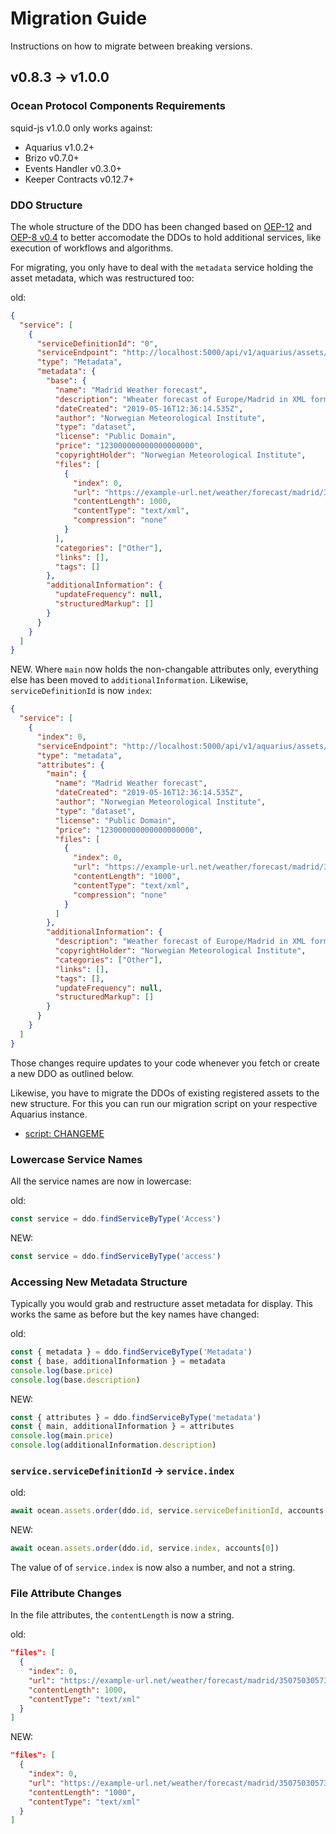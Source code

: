 # Migration Guide

Instructions on how to migrate between breaking versions.

## v0.8.3 → v1.0.0

### Ocean Protocol Components Requirements

squid-js v1.0.0 only works against:

- Aquarius v1.0.2+
- Brizo v0.7.0+
- Events Handler v0.3.0+
- Keeper Contracts v0.12.7+

### DDO Structure

The whole structure of the DDO has been changed based on [OEP-12](https://github.com/oceanprotocol/OEPs/tree/master/12) and [OEP-8 v0.4](https://github.com/oceanprotocol/OEPs/tree/master/8/v0.4) to better accomodate the DDOs to hold additional services, like execution of workflows and algorithms.

For migrating, you only have to deal with the `metadata` service holding the asset metadata, which was restructured too:

old:

```json
{
  "service": [
    {
      "serviceDefinitionId": "0",
      "serviceEndpoint": "http://localhost:5000/api/v1/aquarius/assets/ddo/{did}",
      "type": "Metadata",
      "metadata": {
        "base": {
          "name": "Madrid Weather forecast",
          "description": "Wheater forecast of Europe/Madrid in XML format",
          "dateCreated": "2019-05-16T12:36:14.535Z",
          "author": "Norwegian Meteorological Institute",
          "type": "dataset",
          "license": "Public Domain",
          "price": "123000000000000000000",
          "copyrightHolder": "Norwegian Meteorological Institute",
          "files": [
            {
              "index": 0,
              "url": "https://example-url.net/weather/forecast/madrid/350750305731.xml",
              "contentLength": 1000,
              "contentType": "text/xml",
              "compression": "none"
            }
          ],
          "categories": ["Other"],
          "links": [],
          "tags": []
        },
        "additionalInformation": {
          "updateFrequency": null,
          "structuredMarkup": []
        }
      }
    }
  ]
}
```

NEW. Where `main` now holds the non-changable attributes only, everything else has been moved to `additionalInformation`. Likewise, `serviceDefinitionId` is now `index`:

```json
{
  "service": [
    {
      "index": 0,
      "serviceEndpoint": "http://localhost:5000/api/v1/aquarius/assets/ddo/{did}",
      "type": "metadata",
      "attributes": {
        "main": {
          "name": "Madrid Weather forecast",
          "dateCreated": "2019-05-16T12:36:14.535Z",
          "author": "Norwegian Meteorological Institute",
          "type": "dataset",
          "license": "Public Domain",
          "price": "123000000000000000000",
          "files": [
            {
              "index": 0,
              "url": "https://example-url.net/weather/forecast/madrid/350750305731.xml",
              "contentLength": "1000",
              "contentType": "text/xml",
              "compression": "none"
            }
          ]
        },
        "additionalInformation": {
          "description": "Weather forecast of Europe/Madrid in XML format",
          "copyrightHolder": "Norwegian Meteorological Institute",
          "categories": ["Other"],
          "links": [],
          "tags": [],
          "updateFrequency": null,
          "structuredMarkup": []
        }
      }
    }
  ]
}
```

Those changes require updates to your code whenever you fetch or create a new DDO as outlined below.

Likewise, you have to migrate the DDOs of existing registered assets to the new structure. For this you can run our migration script on your respective Aquarius instance.

- [script: CHANGEME](https://github.com/oceanprotocol/CHANGEME)

### Lowercase Service Names

All the service names are now in lowercase:

old:

```js
const service = ddo.findServiceByType('Access')
```

NEW:

```js
const service = ddo.findServiceByType('access')
```

### Accessing New Metadata Structure

Typically you would grab and restructure asset metadata for display. This works the same as before but the key names have changed:

old:

```js
const { metadata } = ddo.findServiceByType('Metadata')
const { base, additionalInformation } = metadata
console.log(base.price)
console.log(base.description)
```

NEW:

```js
const { attributes } = ddo.findServiceByType('metadata')
const { main, additionalInformation } = attributes
console.log(main.price)
console.log(additionalInformation.description)
```

### `service.serviceDefinitionId` → `service.index`

old:

```js
await ocean.assets.order(ddo.id, service.serviceDefinitionId, accounts[0])
```

NEW:

```js
await ocean.assets.order(ddo.id, service.index, accounts[0])
```

The value of of `service.index` is now also a number, and not a string.

### File Attribute Changes

In the file attributes, the `contentLength` is now a string.

old:

```json
"files": [
  {
    "index": 0,
    "url": "https://example-url.net/weather/forecast/madrid/350750305731.xml",
    "contentLength": 1000,
    "contentType": "text/xml"
  }
]
```

NEW:

```json
"files": [
  {
    "index": 0,
    "url": "https://example-url.net/weather/forecast/madrid/350750305731.xml",
    "contentLength": "1000",
    "contentType": "text/xml"
  }
]
```
